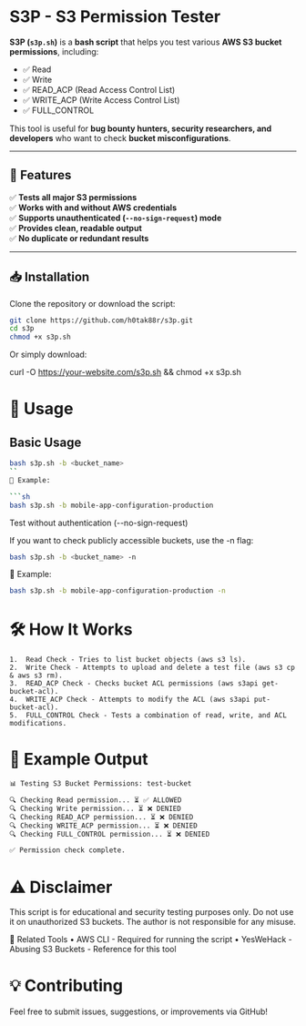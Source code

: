 # S3P - S3 Permission Tester

**S3P (`s3p.sh`)** is a **bash script** that helps you test various **AWS S3 bucket permissions**, including:
- ✅ Read
- ✅ Write
- ✅ READ_ACP (Read Access Control List)
- ✅ WRITE_ACP (Write Access Control List)
- ✅ FULL_CONTROL

This tool is useful for **bug bounty hunters, security researchers, and developers** who want to check **bucket misconfigurations**.

---

## 📌 Features
✅ **Tests all major S3 permissions**  
✅ **Works with and without AWS credentials**  
✅ **Supports unauthenticated (`--no-sign-request`) mode**  
✅ **Provides clean, readable output**  
✅ **No duplicate or redundant results**  

---

## 📥 Installation
Clone the repository or download the script:
```sh
git clone https://github.com/h0tak88r/s3p.git
cd s3p
chmod +x s3p.sh
```

Or simply download:

curl -O https://your-website.com/s3p.sh && chmod +x s3p.sh

# 🚀 Usage

## Basic Usage

```sh
bash s3p.sh -b <bucket_name>
``
🔹 Example:

```sh
bash s3p.sh -b mobile-app-configuration-production
```
Test without authentication (--no-sign-request)

If you want to check publicly accessible buckets, use the -n flag:

```sh
bash s3p.sh -b <bucket_name> -n
```

🔹 Example:

```sh
bash s3p.sh -b mobile-app-configuration-production -n
```

# 🛠️ How It Works
	1.	Read Check - Tries to list bucket objects (aws s3 ls).
	2.	Write Check - Attempts to upload and delete a test file (aws s3 cp & aws s3 rm).
	3.	READ_ACP Check - Checks bucket ACL permissions (aws s3api get-bucket-acl).
	4.	WRITE_ACP Check - Attempts to modify the ACL (aws s3api put-bucket-acl).
	5.	FULL_CONTROL Check - Tests a combination of read, write, and ACL modifications.

# 📌 Example Output

```sh
📊 Testing S3 Bucket Permissions: test-bucket

🔍 Checking Read permission... ⏳ ✅ ALLOWED
🔍 Checking Write permission... ⏳ ❌ DENIED
🔍 Checking READ_ACP permission... ⏳ ❌ DENIED
🔍 Checking WRITE_ACP permission... ⏳ ❌ DENIED
🔍 Checking FULL_CONTROL permission... ⏳ ❌ DENIED

✅ Permission check complete.
```



# ⚠️ Disclaimer

This script is for educational and security testing purposes only.
Do not use it on unauthorized S3 buckets. The author is not responsible for any misuse.

🔗 Related Tools
	•	AWS CLI - Required for running the script
	•	YesWeHack - Abusing S3 Buckets - Reference for this tool

# 💡 Contributing

Feel free to submit issues, suggestions, or improvements via GitHub!

